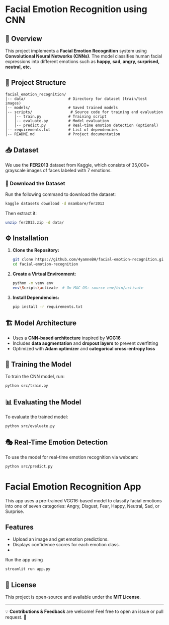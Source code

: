 # Facial Emotion Recognition using CNN

## 📌 Overview
This project implements a **Facial Emotion Recognition** system using **Convolutional Neural Networks (CNNs)**. The model classifies human facial expressions into different emotions such as **happy, sad, angry, surprised, neutral, etc.**

## 📂 Project Structure
```
facial_emotion_recognition/
│-- data/                   # Directory for dataset (train/test images)
│-- models/                 # Saved trained models
│-- scripts/                 # Source code for training and evaluation
│   │-- train.py            # Training script
│   │-- evaluate.py         # Model evaluation
│   │-- predict.py          # Real-time emotion detection (optional)
│-- requirements.txt        # List of dependencies
│-- README.md               # Project documentation
```

## 📥 Dataset
We use the **FER2013** dataset from Kaggle, which consists of 35,000+ grayscale images of faces labeled with 7 emotions.

### 🔹 Download the Dataset
Run the following command to download the dataset:
```sh
kaggle datasets download -d msambare/fer2013
```
Then extract it:
```sh
unzip fer2013.zip -d data/
```

## ⚙️ Installation
1. **Clone the Repository:**
   ```sh
   git clone https://github.com/4yamneBH/facial-emotion-recognition.git
   cd facial-emotion-recognition
   ```
2. **Create a Virtual Environment:**
   ```sh
   python -m venv env
   env\Scripts\activate  # On MAC OS: source env/bin/activate
   ```
3. **Install Dependencies:**
   ```sh
   pip install -r requirements.txt
   ```

## 🏗️ Model Architecture
- Uses a **CNN-based architecture** inspired by **VGG16**
- Includes **data augmentation** and **dropout layers** to prevent overfitting
- Optimized with **Adam optimizer** and **categorical cross-entropy loss**

## 🚀 Training the Model
To train the CNN model, run:
```sh
python src/train.py
```

## 📊 Evaluating the Model
To evaluate the trained model:
```sh
python src/evaluate.py
```

## 🎭 Real-Time Emotion Detection 
To use the model for real-time emotion recognition via webcam:
```sh
python src/predict.py
```

# Facial Emotion Recognition App

This app uses a pre-trained VGG16-based model to classify facial emotions into one of seven categories: Angry, Disgust, Fear, Happy, Neutral, Sad, or Surprise.

## Features
- Upload an image and get emotion predictions.
- Displays confidence scores for each emotion class.
- 
Run the app using
```sh
streamlit run app.py
```
## 📜 License
This project is open-source and available under the **MIT License**.

---
💡 **Contributions & Feedback** are welcome! Feel free to open an issue or pull request. 🚀

